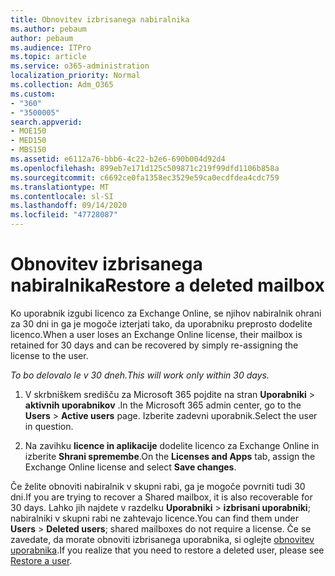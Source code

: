 ```yaml
---
title: Obnovitev izbrisanega nabiralnika
ms.author: pebaum
author: pebaum
ms.audience: ITPro
ms.topic: article
ms.service: o365-administration
localization_priority: Normal
ms.collection: Adm_O365
ms.custom:
- "360"
- "3500005"
search.appverid:
- MOE150
- MED150
- MBS150
ms.assetid: e6112a76-bbb6-4c22-b2e6-690b004d92d4
ms.openlocfilehash: 899eb7e171d125c509871c219f99dfd1106b858a
ms.sourcegitcommit: c6692ce0fa1358ec3529e59ca0ecdfdea4cdc759
ms.translationtype: MT
ms.contentlocale: sl-SI
ms.lasthandoff: 09/14/2020
ms.locfileid: "47728087"
---
```

# <a name="restore-a-deleted-mailbox"></a><span data-ttu-id="c2362-102">Obnovitev izbrisanega nabiralnika</span><span class="sxs-lookup"><span data-stu-id="c2362-102">Restore a deleted mailbox</span></span>

<span data-ttu-id="c2362-103">Ko uporabnik izgubi licenco za Exchange Online, se njihov nabiralnik ohrani za 30 dni in ga je mogoče izterjati tako, da uporabniku preprosto dodelite licenco.</span><span class="sxs-lookup"><span data-stu-id="c2362-103">When a user loses an Exchange Online license, their mailbox is retained for 30 days and can be recovered by simply re-assigning the license to the user.</span></span>
  
 <span data-ttu-id="c2362-104">*To bo delovalo le v 30 dneh.*</span><span class="sxs-lookup"><span data-stu-id="c2362-104">*This will work only within 30 days.*</span></span>  
  
1. <span data-ttu-id="c2362-105">V skrbniškem središču za Microsoft 365 pojdite na stran **Uporabniki** \> **aktivnih uporabnikov** .</span><span class="sxs-lookup"><span data-stu-id="c2362-105">In the Microsoft 365 admin center, go to the **Users** \> **Active users** page.</span></span> <span data-ttu-id="c2362-106">Izberite zadevni uporabnik.</span><span class="sxs-lookup"><span data-stu-id="c2362-106">Select the user in question.</span></span>

2. <span data-ttu-id="c2362-107">Na zavihku **licence in aplikacije** dodelite licenco za Exchange Online in izberite **Shrani spremembe**.</span><span class="sxs-lookup"><span data-stu-id="c2362-107">On the **Licenses and Apps** tab, assign the Exchange Online license and select **Save changes**.</span></span>

<span data-ttu-id="c2362-108">Če želite obnoviti nabiralnik v skupni rabi, ga je mogoče povrniti tudi 30 dni.</span><span class="sxs-lookup"><span data-stu-id="c2362-108">If you are trying to recover a Shared mailbox, it is also recoverable for 30 days.</span></span> <span data-ttu-id="c2362-109">Lahko jih najdete v razdelku **Uporabniki** \> **izbrisani uporabniki**; nabiralniki v skupni rabi ne zahtevajo licence.</span><span class="sxs-lookup"><span data-stu-id="c2362-109">You can find them under **Users** \> **Deleted users**; shared mailboxes do not require a license.</span></span> <span data-ttu-id="c2362-110">Če se zavedate, da morate obnoviti izbrisanega uporabnika, si oglejte [obnovitev uporabnika](https://docs.microsoft.com/microsoft-365/admin/add-users/restore-user).</span><span class="sxs-lookup"><span data-stu-id="c2362-110">If you realize that you need to restore a deleted user, please see [Restore a user](https://docs.microsoft.com/microsoft-365/admin/add-users/restore-user).</span></span>
  